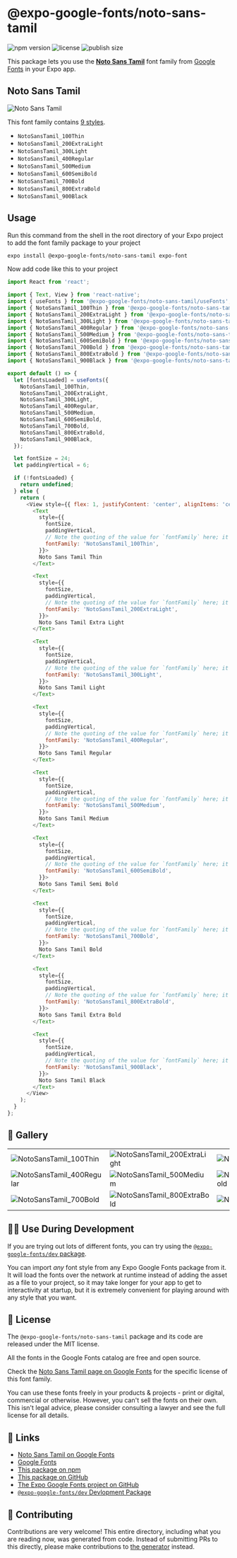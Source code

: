 # @expo-google-fonts/noto-sans-tamil

![npm version](https://flat.badgen.net/npm/v/@expo-google-fonts/noto-sans-tamil)
![license](https://flat.badgen.net/github/license/expo/google-fonts)
![publish size](https://flat.badgen.net/packagephobia/install/@expo-google-fonts/noto-sans-tamil)

This package lets you use the [**Noto Sans Tamil**](https://fonts.google.com/specimen/Noto+Sans+Tamil) font family from [Google Fonts](https://fonts.google.com/) in your Expo app.

## Noto Sans Tamil

![Noto Sans Tamil](./font-family.png)

This font family contains [9 styles](#-gallery).

- `NotoSansTamil_100Thin`
- `NotoSansTamil_200ExtraLight`
- `NotoSansTamil_300Light`
- `NotoSansTamil_400Regular`
- `NotoSansTamil_500Medium`
- `NotoSansTamil_600SemiBold`
- `NotoSansTamil_700Bold`
- `NotoSansTamil_800ExtraBold`
- `NotoSansTamil_900Black`

## Usage

Run this command from the shell in the root directory of your Expo project to add the font family package to your project
```sh
expo install @expo-google-fonts/noto-sans-tamil expo-font
```

Now add code like this to your project
```js
import React from 'react';

import { Text, View } from 'react-native';
import { useFonts } from '@expo-google-fonts/noto-sans-tamil/useFonts';
import { NotoSansTamil_100Thin } from '@expo-google-fonts/noto-sans-tamil/100Thin';
import { NotoSansTamil_200ExtraLight } from '@expo-google-fonts/noto-sans-tamil/200ExtraLight';
import { NotoSansTamil_300Light } from '@expo-google-fonts/noto-sans-tamil/300Light';
import { NotoSansTamil_400Regular } from '@expo-google-fonts/noto-sans-tamil/400Regular';
import { NotoSansTamil_500Medium } from '@expo-google-fonts/noto-sans-tamil/500Medium';
import { NotoSansTamil_600SemiBold } from '@expo-google-fonts/noto-sans-tamil/600SemiBold';
import { NotoSansTamil_700Bold } from '@expo-google-fonts/noto-sans-tamil/700Bold';
import { NotoSansTamil_800ExtraBold } from '@expo-google-fonts/noto-sans-tamil/800ExtraBold';
import { NotoSansTamil_900Black } from '@expo-google-fonts/noto-sans-tamil/900Black';

export default () => {
  let [fontsLoaded] = useFonts({
    NotoSansTamil_100Thin,
    NotoSansTamil_200ExtraLight,
    NotoSansTamil_300Light,
    NotoSansTamil_400Regular,
    NotoSansTamil_500Medium,
    NotoSansTamil_600SemiBold,
    NotoSansTamil_700Bold,
    NotoSansTamil_800ExtraBold,
    NotoSansTamil_900Black,
  });

  let fontSize = 24;
  let paddingVertical = 6;

  if (!fontsLoaded) {
    return undefined;
  } else {
    return (
      <View style={{ flex: 1, justifyContent: 'center', alignItems: 'center' }}>
        <Text
          style={{
            fontSize,
            paddingVertical,
            // Note the quoting of the value for `fontFamily` here; it expects a string!
            fontFamily: 'NotoSansTamil_100Thin',
          }}>
          Noto Sans Tamil Thin
        </Text>

        <Text
          style={{
            fontSize,
            paddingVertical,
            // Note the quoting of the value for `fontFamily` here; it expects a string!
            fontFamily: 'NotoSansTamil_200ExtraLight',
          }}>
          Noto Sans Tamil Extra Light
        </Text>

        <Text
          style={{
            fontSize,
            paddingVertical,
            // Note the quoting of the value for `fontFamily` here; it expects a string!
            fontFamily: 'NotoSansTamil_300Light',
          }}>
          Noto Sans Tamil Light
        </Text>

        <Text
          style={{
            fontSize,
            paddingVertical,
            // Note the quoting of the value for `fontFamily` here; it expects a string!
            fontFamily: 'NotoSansTamil_400Regular',
          }}>
          Noto Sans Tamil Regular
        </Text>

        <Text
          style={{
            fontSize,
            paddingVertical,
            // Note the quoting of the value for `fontFamily` here; it expects a string!
            fontFamily: 'NotoSansTamil_500Medium',
          }}>
          Noto Sans Tamil Medium
        </Text>

        <Text
          style={{
            fontSize,
            paddingVertical,
            // Note the quoting of the value for `fontFamily` here; it expects a string!
            fontFamily: 'NotoSansTamil_600SemiBold',
          }}>
          Noto Sans Tamil Semi Bold
        </Text>

        <Text
          style={{
            fontSize,
            paddingVertical,
            // Note the quoting of the value for `fontFamily` here; it expects a string!
            fontFamily: 'NotoSansTamil_700Bold',
          }}>
          Noto Sans Tamil Bold
        </Text>

        <Text
          style={{
            fontSize,
            paddingVertical,
            // Note the quoting of the value for `fontFamily` here; it expects a string!
            fontFamily: 'NotoSansTamil_800ExtraBold',
          }}>
          Noto Sans Tamil Extra Bold
        </Text>

        <Text
          style={{
            fontSize,
            paddingVertical,
            // Note the quoting of the value for `fontFamily` here; it expects a string!
            fontFamily: 'NotoSansTamil_900Black',
          }}>
          Noto Sans Tamil Black
        </Text>
      </View>
    );
  }
};

```

## 🔡 Gallery


||||
|-|-|-|
|![NotoSansTamil_100Thin](.//100Thin/NotoSansTamil_100Thin.ttf.png)|![NotoSansTamil_200ExtraLight](.//200ExtraLight/NotoSansTamil_200ExtraLight.ttf.png)|![NotoSansTamil_300Light](.//300Light/NotoSansTamil_300Light.ttf.png)||
|![NotoSansTamil_400Regular](.//400Regular/NotoSansTamil_400Regular.ttf.png)|![NotoSansTamil_500Medium](.//500Medium/NotoSansTamil_500Medium.ttf.png)|![NotoSansTamil_600SemiBold](.//600SemiBold/NotoSansTamil_600SemiBold.ttf.png)||
|![NotoSansTamil_700Bold](.//700Bold/NotoSansTamil_700Bold.ttf.png)|![NotoSansTamil_800ExtraBold](.//800ExtraBold/NotoSansTamil_800ExtraBold.ttf.png)|![NotoSansTamil_900Black](.//900Black/NotoSansTamil_900Black.ttf.png)||


## 👩‍💻 Use During Development

If you are trying out lots of different fonts, you can try using the [`@expo-google-fonts/dev` package](https://github.com/freeboub/google-fonts/tree/master/font-packages/dev#readme).

You can import *any* font style from any Expo Google Fonts package from it. It will load the fonts
over the network at runtime instead of adding the asset as a file to your project, so it may take longer
for your app to get to interactivity at startup, but it is extremely convenient
for playing around with any style that you want.

## 📖 License

The `@expo-google-fonts/noto-sans-tamil` package and its code are released under the MIT license.

All the fonts in the Google Fonts catalog are free and open source.

Check the [Noto Sans Tamil page on Google Fonts](https://fonts.google.com/specimen/Noto+Sans+Tamil) for the specific license of this font family.

You can use these fonts freely in your products & projects - print or digital, commercial or otherwise. However, you can't sell the fonts on their own. This isn't legal advice, please consider consulting a lawyer and see the full license for all details.

## 🔗 Links

- [Noto Sans Tamil on Google Fonts](https://fonts.google.com/specimen/Noto+Sans+Tamil)
- [Google Fonts](https://fonts.google.com/)
- [This package on npm](https://www.npmjs.com/package/@expo-google-fonts/noto-sans-tamil)
- [This package on GitHub](https://github.com/freeboub/google-fonts/tree/master/font-packages/noto-sans-tamil)
- [The Expo Google Fonts project on GitHub](https://github.com/freeboub/google-fonts)
- [`@expo-google-fonts/dev` Devlopment Package](https://github.com/freeboub/google-fonts/tree/master/font-packages/dev)

## 🤝 Contributing

Contributions are very welcome! This entire directory, including what you are reading now, was generated from code. Instead of submitting PRs to this directly, please make contributions to [the generator](https://github.com/freeboub/google-fonts/tree/master/packages/generator) instead.
